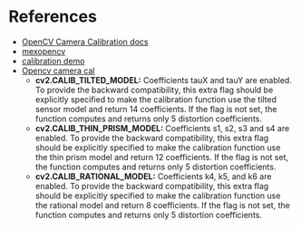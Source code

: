 

# References

- [OpenCV Camera Calibration docs](https://docs.opencv.org/master/d9/d0c/group__calib3d.html)
- [mexopencv](http://amroamroamro.github.io/mexopencv/)
- [calibration demo](http://amroamroamro.github.io/mexopencv/opencv/calibration_demo.html)
- [Opencv camera cal](https://docs.opencv.org/master/d9/d0c/group__calib3d.html#ga3207604e4b1a1758aa66acb6ed5aa65d)
    - **cv2.CALIB_TILTED_MODEL:** Coefficients tauX and tauY are enabled. To provide the backward compatibility, this extra flag should be explicitly specified to make the calibration function use the tilted sensor model and return 14 coefficients. If the flag is not set, the function computes and returns only 5 distortion coefficients.
    - **cv2.CALIB_THIN_PRISM_MODEL:** Coefficients s1, s2, s3 and s4 are enabled. To provide the backward compatibility, this extra flag should be explicitly specified to make the calibration function use the thin prism model and return 12 coefficients. If the flag is not set, the function computes and returns only 5 distortion coefficients.
    - **cv2.CALIB_RATIONAL_MODEL:** Coefficients k4, k5, and k6 are enabled. To provide the backward compatibility, this extra flag should be explicitly specified to make the calibration function use the rational model and return 8 coefficients. If the flag is not set, the function computes and returns only 5 distortion coefficients.
